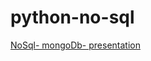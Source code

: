 # python-no-sql

[NoSql- mongoDb- presentation](https://docs.google.com/presentation/d/1UI7oggpxDbCYRraKCIFpcIOi3LuviupAj739bWSLeUA/edit?usp=sharing)